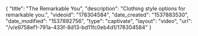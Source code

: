 {
    "title": "The Remarkable You",
    "description": "Clothing style options for remarkable you.",
    "videoid": "178304584",
    "date_created": "1537883530",
    "date_modified": "1537892756",
    "type": "captivate",
    "layout": "video",
    "url": "\/v\/e9758ef1-791a-433f-8d13-bd11fc0eb4d1\/178304584"
}